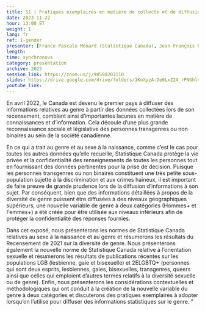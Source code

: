 ```yaml
---
title: S1 | Pratiques exemplaires en matière de collecte et de diffusion de données sur la diversité de genre et la diversité sexuelle
date: 2023-11-22
hour: 13:00 ET
weight: 1
lang: fr
ref: 1-gender
presenter: [France-Pascale Ménard (Statistique Canada), Jean-François Roy (Statistique Canada), Claude Girard (Statistique Canada)]
length:
time: synchronous
category: presentation
archive: 2023
session_link: https://zoom.us/j/98590203110
slides: https://drive.google.com/drive/folders/1KoXyzA-De0LxZ2A_rPNGhl4JSIT1SJdv?usp=share_link
youtube_link:
---
```

En avril 2022, le Canada est devenu le premier pays à diffuser des informations relatives au genre à partir des données collectées lors de son recensement, comblant ainsi d’importantes lacunes en matière de connaissances et d’information. Cela découle d’une plus grande reconnaissance sociale et législative des personnes transgenres ou non binaires au sein de la société canadienne. <!--more-->

En ce qui a trait au genre et au sexe à la naissance, comme c’est le cas pour toutes les autres données qu’elle recueille, Statistique Canada protège la vie privée et la confidentialité des renseignements de toutes les personnes tout en fournissant des données pertinentes pour la prise de décision. Puisque les personnes transgenres ou non binaires constituent une très petite sous-population sujette à la discrimination et aux crimes haineux, il est important de faire preuve de grande prudence lors de la diffusion d’informations à son sujet. Par conséquent, bien que des informations détaillées à propos de la diversité de genre puissent être diffusées à des niveaux géographiques supérieurs, une nouvelle variable de genre à deux catégories (Hommes+ et Femmes+) a été créée pour être utilisée aux niveaux inférieurs afin de protéger la confidentialité des réponses fournies.

Dans cet exposé, nous présenterons les normes de Statistique Canada relatives au sexe à la naissance et au genre et résumerons les résultats du Recensement de 2021 sur la diversité de genre. Nous présenterons également la nouvelle norme de Statistique Canada relative à l’orientation sexuelle et résumerons les résultats de publications récentes sur les populations LGB (lesbienne, gaie et bisexuelle) et 2ELGBTQ+ (personnes qui sont deux esprits, lesbiennes, gaies, bisexuelles, transgenres, queers ainsi que celles qui emploient d’autres termes relatifs à la diversité sexuelle ou de genre). Enfin, nous présenterons les considérations contextuelles et méthodologiques qui ont conduit à la création de la nouvelle variable du genre à deux catégories et discuterons des pratiques exemplaires à adopter lorsqu’on l’utilise pour diffuser des informations statistiques sur le genre.
"
